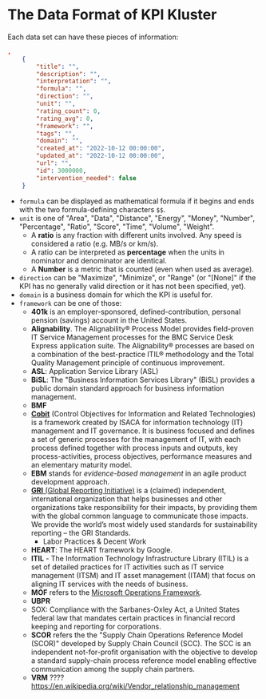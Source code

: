 # The Data Format of KPI Kluster

Each data set can have these pieces of information:

```json
,
    {
        "title": "",
        "description": "",
        "interpretation": "",
        "formula": "",
        "direction": "",
        "unit": "",
        "rating_count": 0,
        "rating_avg": 0,
        "framework": "",
        "tags": "",
        "domain": "",
        "created_at": "2022-10-12 00:00:00",
        "updated_at": "2022-10-12 00:00:00",
        "url": "",
        "id": 3000000,
        "intervention_needed": false
    }
```

* `formula` can be displayed as mathematical formula if it begins and ends with the two formula-defining characters `$$`.
* `unit` is one of "Area", "Data", "Distance", "Energy", "Money", "Number", "Percentage", "Ratio", "Score", "Time", "Volume", "Weight".
  * A **ratio** is any fraction with different units involved. Any speed is considered a ratio (e.g. MB/s or km/s).
  * A ratio can be interpreted as **percentage** when the units in nominator and denominator are identical.
  * A **Number** is a metric that is counted (even when used as average).
* `direction` can be "Maximize", "Minimize", or "Range" (or "\[None]" if the KPI has no generally valid direction or it has not been specified, yet).
* `domain` is a business domain for which the KPI is useful for.
* `framework` can be one of those:
  * **401k** is an employer-sponsored, defined-contribution, personal pension (savings) account in the United States.
  * **Alignability**. The Alignability® Process Model provides field-proven IT Service Management processes for the BMC Service Desk Express application suite. The Alignability® processes are based on a combination of the best-practice ITIL® methodology and the Total Quality Management principle of continuous improvement.
  * **ASL**: Application Service Library (ASL)
  * **BiSL**: The "Business Information Services Library" (BiSL) provides a public domain standard approach for business information management.
  * **BMF**
  * [**Cobit**](https://en.wikipedia.org/wiki/COBIT) (Control Objectives for Information and Related Technologies) is a framework created by ISACA for information technology (IT) management and IT governance. It is business focused and defines a set of generic processes for the management of IT, with each process defined together with process inputs and outputs, key process-activities, process objectives, performance measures and an elementary maturity model.
  * **EBM** stands for *evidence-based management* in an agile product development approach.
  * [**GRI** (Global Reporting Initiative)](https://www.globalreporting.org/how-to-use-the-gri-standards/gri-standards-english-language/) is a (claimed) independent, international organization that helps businesses and other organizations take responsibility for their impacts, by providing them with the global common language to communicate those impacts. We provide the world’s most widely used standards for sustainability reporting – the GRI Standards.
    * Labor Practices & Decent Work
  * **HEART**: The HEART framework by Google.
  * **ITIL** - The Information Technology Infrastructure Library (ITIL) is a set of detailed practices for IT activities such as IT service management (ITSM) and IT asset management (ITAM) that focus on aligning IT services with the needs of business.
  * **MOF** refers to the [Microsoft Operations Framework](https://en.wikipedia.org/wiki/Microsoft_Operations_Framework).
  * **UBPR**
  * SOX: Compliance with the Sarbanes-Oxley Act, a United States federal law that mandates certain practices in financial record keeping and reporting for corporations.
  * **SCOR** refers the the "Supply Chain Operations Reference Model (SCOR)" developed by Supply Chain Council (SCC). The SCC is an independent not-for-profit organisation with the objective to develop a standard supply-chain process reference model enabling effective communication among the supply chain partners.
  * **VRM** ????https://en.wikipedia.org/wiki/Vendor_relationship_management
  







